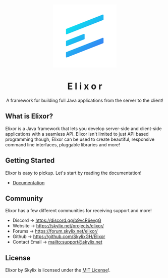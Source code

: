<br />
<br />

<div align="center">
    <img src="./docs/__readme__/ElixorLogo.svg" alt="Elixor Logo" width="200" />
</div>

<h1 align="center">E l i x o r</h1>
<p align="center">A framework for building full Java applications from the server to the client!</p>

## What is **Elixor**?

Elixor is a Java framework that lets you develop server-side and client-side 
applications with a seamless API. Elixor isn't limited to just API based 
programming though, Elixor can be used to create beautiful, responsive command
line interfaces, pluggable libraries and more!

## Getting Started

Elixor is easy to pickup. Let's start by reading the documentation!
 - [Documentation](./docs/gettingStarted/README.md)

## Community

Elixor has a few different communities for receiving support and more!

 - Discord -> https://discord.gg/b9vcR6evgG
 - Website -> https://skylix.net/projects/elixor/
 - Forums -> https://forum.skylix.net/elixor/
 - Github -> https://github.com/SkylixGH/Elixor
 - Contact Email -> [mailto:support@skylix.net](mailto:support@skylix.net)

## License

Elixor by Skylix is licensed under the [MIT License](./LICENSE.txt)!.
